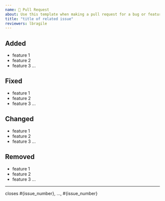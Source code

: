 ```yaml
---
name: 🔽 Pull Request
about: Use this template when making a pull request for a bug or feature
title: "title of related issue"
reviewers: lbragile
---
```


## Added

- feature 1
- feature 2
- feature 3
  ...

## Fixed

- feature 1
- feature 2
- feature 3
  ...

## Changed

- feature 1
- feature 2
- feature 3
  ...

## Removed

- feature 1
- feature 2
- feature 3
  ...

---

closes #{issue_number}, ..., #{issue_number}
